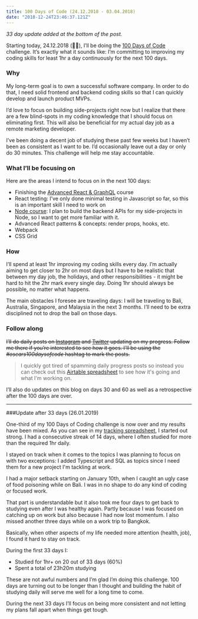 ```yaml
---
title: 100 Days of Code (24.12.2018 - 03.04.2018)
date: "2018-12-24T23:46:37.121Z"
---
```


_33 day update added at the bottom of the post._

Starting today, 24.12.2018 (🎅🏻), I’ll be doing the [100 Days of Code](https://www.100daysofcode.com/) challenge. It’s exactly what it sounds like: I’m committing to improving my coding skills for least 1hr a day continuously for the next 100 days.

### Why

My long-term goal is to own a successful software company. In order to do that, I need solid frontend and backend coding skills so that I can quickly develop and launch product MVPs. 

I’d love to focus on building side-projects right now but I realize that there are a few blind-spots in my coding knowledge that I should focus on eliminating first. This will also be beneficial for my actual day job as a remote marketing developer.

I’ve been doing a decent job of studying these past few weeks but I haven’t been as consistent as I want to be. I’d occasionally leave out a day or only do 30 minutes. This challenge will help me stay accountable.

### What I’ll be focusing on

Here are the areas I intend to focus on in the next 100 days:
* Finishing the [Advanced React & GraphQL](https://advancedreact.com) course
* React testing: I’ve only done minimal testing in Javascript so far, so this is an important skill I need to work on
* [Node course](https://learnnode.com): I plan to build the backend APIs for my side-projects in Node, so I want to get more familiar with it.
* Advanced React patterns & concepts: render props, hooks, etc.
* Webpack
* CSS Grid

### How

I’ll spend at least 1hr improving my coding skills every day.  I’m actually aiming to get closer to 2hr on most days but I have to be realistic that between my day job, the holidays, and other responsibilities - it might be hard to hit the 2hr mark every single day. Doing 1hr should always be possible, no matter what happens.

The main obstacles I foresee are traveling days: I will be traveling to Bali, Australia, Singapore, and Malaysia in the next 3 months. I’ll need to be extra disciplined not to drop the ball on those days.

### Follow along

~~I’ll do daily posts on [Instagram](https://www.instagram.com/oscarjesionek/) and [Twitter](https://twitter.com/oscarjesionek/)  updating on my progress. Follow me there if you’re interested to see how it goes. I'll be using the *#oscars100daysofcode* hashtag to mark the posts.~~

> I quickly got tired of spamming daily progress posts so instead you can check out this [Airtable spreadsheet](https://airtable.com/shrZwwdmaq3vLC0XZ/tblbR70hU52bKzQbQ) to see how it's going and what I'm working on.

I’ll also do updates on this blog on days 30 and 60 as well as a retrospective after the 100 days are over.

-----

###Update after 33 days (26.01.2019)

One-third of my 100 Days of Coding challenge is now over and my results have been mixed. As you can see in my [tracking spreadsheet](https://airtable.com/shrZwwdmaq3vLC0XZ/tblbR70hU52bKzQbQ), I started out strong. I had a consecutive streak of 14 days, where I often studied for more than the required 1hr daily.

I stayed on track when it comes to the topics I was planning to focus on with two exceptions: I added Typescript and SQL as topics since I need them for a new project I'm tackling at work. 

I had a major setback starting on January 10th, when I caught an ugly case of food poisoning while on Bali. I was in no shape to do any kind of coding or focused work.  

That part is understandable but it also took me four days to get back to studying even after I was healthy again. Partly because I was focused on catching up on work but also because I had now lost momentum. I also missed another three days while on a work trip to Bangkok. 

Basically, when other aspects of my life needed more attention (health, job), I found it hard to stay on track.

During the first 33 days I:
* Studied for 1hr+ on 20 out of 33 days (60%)
* Spent a total of 23h20m studying

These are not awful numbers and I’m glad I’m doing this challenge. 100 days are turning out to be longer than I thought and building the habit of studying daily will serve me well for a long time to come.

During the next 33 days I’ll focus on being more consistent and not letting my plans fall apart when things get tough.